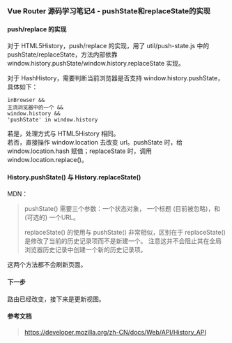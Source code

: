 ### Vue Router 源码学习笔记4 - pushState和replaceState的实现

#### push/replace 的实现
对于 HTML5History，push/replace 的实现，用了 util/push-state.js 中的 pushState/replaceState，方法内部依靠 window.history.pushState/window.history.replaceState 实现。

对于 HashHistory，需要判断当前浏览器是否支持 window.history.pushState，具体如下：
```
inBrowser && 
主流浏览器中的一个 &&
window.history && 
'pushState' in window.history
```
若是，处理方式与 HTML5History 相同。  
若否，直接操作 window.location 去改变 url。pushState 时，给 window.location.hash 赋值；replaceState 时，调用 window.location.replace()。

#### History.pushState() 与 History.replaceState()
MDN：
> pushState() 需要三个参数：一个状态对象， 一个标题 (目前被忽略)，和 (可选的) 一个URL。
> 
> replaceState() 的使用与 pushState() 非常相似，区别在于  replaceState()  是修改了当前的历史记录项而不是新建一个。 注意这并不会阻止其在全局浏览器历史记录中创建一个新的历史记录项。  

这两个方法都不会刷新页面。

#### 下一步
路由已经改变，接下来是更新视图。

#### 参考文档
> https://developer.mozilla.org/zh-CN/docs/Web/API/History_API